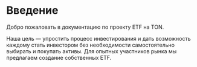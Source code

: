 # Введение

Добро пожаловать в документацию по проекту ETF на TON.

Наша цель — упростить процесс инвестирования и дать возможность каждому стать инвестором без необходимости самостоятельно выбирать и покупать активы. Для опытных участников рынка мы предлагаем создание собственных ETF.
